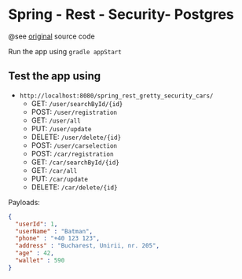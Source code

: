 Spring - Rest - Security- Postgres
==================================

@see [original](https://github.com/PacktPublishing/Spring-5-in-7-Days-v-) source code

Run the app using 
`gradle appStart`

Test the app using
------------------

- `http://localhost:8080/spring_rest_gretty_security_cars/`
  * GET: `/user/searchById/{id}`
  * POST: `/user/registration`
  * GET: `/user/all`
  * PUT: `/user/update` 
  * DELETE: `/user/delete/{id}`
  * POST: `/user/carselection`
  * POST: `/car/registration`
  * GET: `/car/searchById/{id}`
  * GET: `/car/all`
  * PUT: `/car/update`
  * DELETE: `/car/delete/{id}`

Payloads: 

```json
{
  "userId": 1,
  "userName" : "Batman",
  "phone" : "+40 123 123",
  "address" : "Bucharest, Unirii, nr. 205",
  "age" : 42,
  "wallet" : 590
}
```
